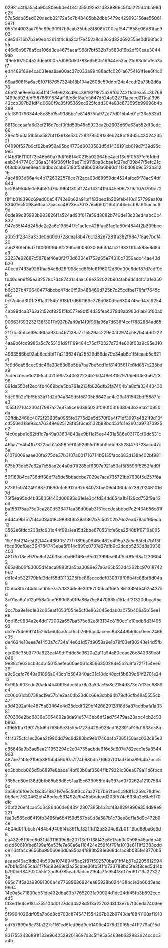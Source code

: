 02981c4f6a5a4a90c80e690e4f341355092e31d338868c514a225641ba98de25
57d5ddb85ed620dedb32172e5c7b48405bb2dbb5479c429993156ae56061597f
0551d4003aa795c89e909f7b9aab35bbe8f806b200caf5471658c06d81fae903
c9e54716b7b3e0eb42614f4c8a2caf7e452a8cd363d82d69255ae0df68fac355
c46d6b9978a5ca106d3ce4675aeaf968f7bf532b7b580d16b2df90eae30449ab
1f9e510750452dde500057d090d50783e6560516944e52ac21d83d5fa1eb3af7
ed4489f69e4ca031eea8ae00ac37c033a99488adfc0261a6754161f1ee6f4c07
69aa608f5a6ac8f07187657324b18b194a2608e59ddbf24a4ccdf2a73b2d6a76
46e12ae9ee6a6541f4f7efe923cd9dc39f93f1875a29f0d242f1ddea55c3b769
1499c592dfdf5876691534af16fc8cf8afe5647d524a922711aeaed211ea1396
42ccb397b21df4d0680f9c85f95369cc225fcdd304e83c673695b99996b4b389
cfcf890796344e8e85b15a9386bc1e814875fa972c77d015b4e01cf26c533d12
8813eceaafa6d3cf216d7ccf3fdd59b45a5923ca2b2603d69e63a552df3edc66
29ecf5b0a51b5ba587bf113918e5307283795081a8eb248bf8465c430242352f
04990f527b9cf02be959a95bc4773d0033583d5d1436191cb019d7f39d95c9e5
ef4b816f110173e46b60a79dff6814d0215b02364be4acf13c6f0537fcf6fdbd
eeb3447740c136aa3146f369f1c9ad71d9115ba8cbae1d27ed139b47f5efc21c
0f3db60aee8ea419dbc2cab65180f5af9b6093a6b90d1112bd08b9c523b3121b
4ac4893d66a4e4b1726322578ec7f2aca03d88959dd4524afcc6f78ac94df84d
5c285954de0e84b51d76af964f30af124d143141fd445e067319af07d7b0d728
f8f1b018396c69ed00e54742e6b62a91bf1f83bed1b309feb410d157799eaf0a
83401e55098a6fcac75accc4823e570137e5690216bfa146ebcb8a9f5acac69d
6cde99d85993b983826f1a524ad93f817e59d8082b749de13c03ed4abc0c4832
947e35f44d245de2a2a6c19654f7c1ac1ce428faa81ac1e80d4844f2b209bee6
a0b5df2343a33de06d0d6728dea18b476c1282e7281fa382f9847f8ae7bdf420
ab6290feb6d7f1f0000f669f226bc60080300663d41c2193311fba588e8d8da3
23237e62687c5876af46a0f3f73d6034e1753d65e74310c7359adc44ae43db20
40eed7433a9261faa54e8d26f998ccd6f5fe61960f2d80d30e6ddf87d7cdf9eb
fb46deb9f95ea32578c76487431a4aac66e352022b904feb9dcd4fc1d1e350c4
b6c327b470648477dbcbc47dc0f59b488469d725b7c25cdfbe176faf7645ce15
fe77c4cd3f01f381a3254b1618b17d69f169c376d080d5c6304745ed47c92542
4ab99d4a3763a2152df82515fb577e9b154d35fea4379d8ab963d1ab16f60a01
90663f393232f38f3017e937b7a49a14f9f961a96a7d636f4ccf7882884ad656
21f7ba5bfce39c36faa930a467138a7715529ac229e0af2974cb87b4ab6f2223
4aa9b6fcc9986a5c7c53101d9f1169484c75cf70327c734e608f03a9c95e3107
4963586bc92ab6eddbf17a2196247a25529d58da79c34ab8c1f5fcaab5c821a1
7c9d6da58cec9dc46a20c83d8b5ba7ba7be5cd1df81405617e6fd857e225bda9
7cdeda1eae1d2195ab02f5907340e22234b2b04f8ef3197970deb14e35672398
891da550ef2ec4fb4669bde5bb761a213fb826dfb2fa7404b1a8cfa334434303
5de98b2e1bf5b53a71d2d94a345d5f58105b6643ae4e29a181542bdf5687fee3
1055f271042304f7987a27e97a9ce60395023f080f03f638043b2e1a210950da
32ffdb2468c4072f23685a0955fe3775d2e5d570f0e4f71df3997a4821f9d10f
cd550e318e93ca76349e625128f85f6ce8132b98bc453fd1e2604a97370925e2
14c0dabe1d62fd1d7a49a03634843ae9bf1e15ee4431a586e03170cf9dc531c5
46aa71e4b4fb73225cb2a398fe91fa92995d16bb9b6c93528f470728acd47c3a
61076069aaee00fe275de37b3107a001716714b5135facc683d138a402bf981b
875b93de57e62a7e55ad2c4a0d01f285ef6397a921a53af5f5596f5252fad9f7
50f189b4ca736dff38df7a5de5bbadcbe7029e7ace735721bb7638f5d257f6a0
873915074249188701690e1e6912d92b84073f5e09d406fda52392024810167d
75f5ea95bd4b85805f443d00693d61e1e3c4fd34dd654a1b1129cd752f9a42c6
ba156175aa75d0ea280d538471aa38d0bab3151ccedeabbbd7e2f434b56c81f5
e4d4a9b15175f4a03a418c9898f3b39a1867b7c50202b76d2ea478adf95eda12
3562e6fdcc238afc631d44f99a1ea15d2bbe670531cfe6ca2548b1f0719a0056
15e195f214e5f22f44d436f05177f7f89ba0646d462e495a72a5e85fcb7b113f
fbcd80cf8ec364784743eba5f014c899c0737e27dfb9c2dcdb5253d8a0936403
48f757f3ee970d8ef24b35dc0a66146ee9c02399fea6bff5cf81e98af2306042
665a8b06f83065d14aca8883f3a5ba3089e27a6a65b552d4262bc970187429b2
dd1e4b532779bfd3def55d3113235fbe86acccddf030878f08b4fc88bf8d04a8
f0b6a8fb744ddcadb5e7a7c1324de9e30f87006caff6efc86133945402a437cd
3c01ea8a1b12a956a0cef660d8a0f9a86a75c8470635c151adf3f320dbca95ce
3cc7ba9e1ec1e32d65eaf1653f054e5cf0e963045edab0a075b406a5b15ee166
0db18c9834a2e4dd172002a657ba575c82e8f3134c8150cc1e10edb6d3f49592
da2e754e9924f526da60fca0ccf6cb2696ac4aceec8b3449b69cc0eec2466e35
de4624e10eee7e1453a7c734a14e6d1d57d9058a9e1b79f03ef80243e14d5fb5
ced06c35b3770a823eaf49df9ddc5c3620a2a11a94a80eeac26c843339e8f046
9e38cfe63bcb3cdb15015aefeb60ae061c8566350284e5b2d9fa72f7154ee629
a9c9cefc7649a91896a043cb1d584940ac31c10dc48ccf5b639d64f2701e2413
6c99fc603cdc20add4b409f5dce5fa79a3a53ac9a8c2154d373d7c13cc6889c4
dc06b61cb0738ac19a57b1e2aa0db23d6c66e3cbb94b79df6cfb48a5555cb47f
a8d4292af4e4875a83464e4d35dcdf029bf42682912818d5a87eddbafa1a3381
870366e2bd6836e3054892a8da91e5743bb6df2ad75479aa23abc4cb2c93b86a
df9651fa7190175fd6d768b9e3f555d723d429e928cdf62301a916d1938c58ac
4f4f375cfc1ec26ea2f990dd79d6d280bc9eb1746dafb7365150aac032c85e35
c85648a9b3ad5aa211953294c2c04755adbde616e5d607e782cec1e5a8544963
487ae7f43e21b6538fbb459b97a7f74b98bdb716637f01ad75ba89b4b7bcc500
ec3bbbcb065d5b6897e8bade14bf63b0af3584f1b79221c30ea079a11d6fbcd2
7355ec80df38d9bfb85b58d6c51aa15c639058fd4a397ad070262a121075648c
3a59b16f0e2cf8c351887197e5c50f3cc7aa27b7b62fbe0c9fdf1c259c78dfec
0b8cef7320462bb48bdec531492a9b45b6ddead303f574c633fa2e6fe5170dfc
20bf226ef4cab5d3486466de843912307395b1b3cf48a8291996e354d98e9221
fea3e565cd8419fb3486fa6b4159d557ba9d3a587b1c73ee8df1a6d9c472b94e
4604d01fbbc57484549406f4c8911c1321ffd12b8304c82b01f19bd89ba6e9d8
ea432e819fce6d31da311639d8c207f3e17f38f43e6e17ab0c0b98b45addb48d
dd60610fbe6199ef6e53fe7e68a6e118424e259f6f79fa1013e6111ff2383cdd
ce1164fa4c9656ba99060e6d0a85ba4f883b581e368dc1ac8b085fe18770b579
aeaed46ac1fdb34b509a1074894f5ac2f87f592570ba91fff4b67e2295612994
e7bb1d5a65ca31f7f6d93e69d3a25cbbe36fb5f1fd733788bd5fe3f8ced5d14b
b7905e1847020555f2ad69785eab3adce2164c7fe954f8d17ed91719c223223a
695c71f5a0a98091306a4d77689686924ea85928b024438bc1e3b66d5eac9664
14e0a5e71800eb31de432dba83b7765203fa99904d1de24df45fb3b692ccced5
fd3ed1e4ce181a255104d0127ddd4528d513a22702d8fd3e7b7f3ceda2403ee5
5f9964026dff05a7b6d8cd703c8745471554297b02b9743def8841168af19109
cd757899d6e73fa227c1f61ed6fcd96d9eb1406c4078d20f65e4f1f779a015d4
8317553436891f133e96425292018697d3c5f195a5463eb632883624ccdc3a4b
